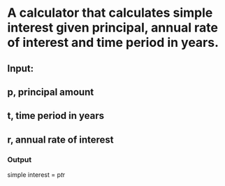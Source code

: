 

# A calculator that calculates simple interest given principal, annual rate of interest and time period in years.

## Input:
 ##  p, principal amount
  ## t, time period in years
  ## r, annual rate of interest
### Output
   simple interest = p*t*r
